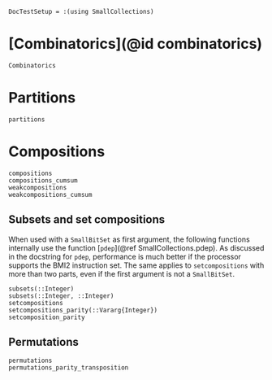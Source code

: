 ```@meta
DocTestSetup = :(using SmallCollections)
```

# [Combinatorics](@id combinatorics)

```@docs
Combinatorics
```
# Partitions
```@docs
partitions
```

# Compositions
```@docs
compositions
compositions_cumsum
weakcompositions
weakcompositions_cumsum
```

## Subsets and set compositions

When used with a `SmallBitSet` as first argument, the following functions internally use
the function [`pdep`](@ref SmallCollections.pdep).
As discussed in the docstring for `pdep`, performance is much better if the processor supports the BMI2 instruction set.
The same applies to `setcompositions` with more than two parts, even if the first argument is not a `SmallBitSet`.

```@docs
subsets(::Integer)
subsets(::Integer, ::Integer)
setcompositions
setcompositions_parity(::Vararg{Integer})
setcomposition_parity
```

## Permutations

```@docs
permutations
permutations_parity_transposition
```
